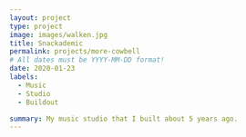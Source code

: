 ```yaml
---
layout: project
type: project
image: images/walken.jpg
title: Snackademic
permalink: projects/more-cowbell
# All dates must be YYYY-MM-DD format!
date: 2020-01-23
labels:
  - Music
  - Studio
  - Buildout

summary: My music studio that I built about 5 years ago.
---
```

